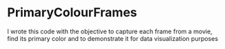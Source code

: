 # PrimaryColourFrames
I wrote this code with the objective to capture each frame from a movie, find its primary color and to demonstrate it for data visualization purposes

